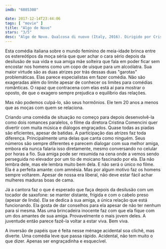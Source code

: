```yaml
---
imdb: "6085308"

date: 2017-12-14T23:44:06
tags: [ "movie" ]
title: "Algo de Novo"
stars: "3/5"
desc: "Algo de Novo. Qualcosa di nuovo (Italy, 2016). Dirigido por Cristina Comencini. Escrito por Giulia Calenda, Cristina Comencini, Paola Cortellesi. Com Paola Cortellesi (Lucia), Micaela Ramazzotti (Maria), Eduardo Valdarnini (Luca), Eleonora Danco (Flavia)."
---
```

Esta comédia italiana sobre o mundo feminino de meia-idade brinca entre os estereótipos da moça séria que quer achar o cara sério depois da desilusão de sua vida e sua amiga mãe solteira que fala em poder ficar sem encostar nos homens como um copo de uísque para um alcoólatra. Sua maior virtude são as duas atrizes por trás dessas duas "garotas" problemáticas. Elas parece especialistas em fazer comédia. Não são exageradas além do limite apesar de conhecer os limites para comédias românticas. O rapaz que contracena com elas está aí para mostrar o oposto, de que o exagero sempre prejudica o equilíbrio das relações.

Mas não podemos culpá-lo, são seus hormônios. Ele tem 20 anos a menos que as moças com quem se relaciona.

Criando uma comédia de situação no começo para depois desenvolvê-la como dois romances paralelos, o filme da diretora Cristina Comencini quer divertir com muita música e diálogos engraçados. Quase todas as piadas são eficientes, apesar de batidas. A participação das atrizes faz toda diferença. Principalmente uma delas que canta como ninguém. Seus números são sempre diferentes e parecem dialogar com sua melhor amiga, embora ela nunca falaria isso diretamente, mesmo conversando no celular por horas a fio. Sua amiga pode ser resumida na cena onde a vemos sendo perseguida no elevador por um tio de moicano fascinado por ela. Ela não lembra dele, mas ele lembra muito bem dela. E não será o único no filme. Ela é a perfeita amante: com amnésia. Mas por algum motivo faz os homens sempre voltarem. Apesar de nossa era liberal, não deve estar fácil achar mulheres maduras boas de cama.

Já a cantora faz o que é esperado que faça depois da desilusão com um tocador de saxofone: se manter distante, frígida e com o cabelo preso (apesar de linda). Ela se dedica à sua amiga, a única relação que está funcionando. Ela gosta de dar conselhos para ela apesar de não ter nenhum para si mesma. Mas uma brincadeira inocente faz com que ela fique com um dos amantes de sua amiga. Provavelmente o mais jovem deles. A juventude então parece fazê-la voltar a estar viva. Bem viva.

A inversão de papéis que é feita nesse ménage acidental soa clichê, mas diverte. Uma comédia leve que passa rápido. Acidental, não tem muito o que dizer. Apenas ser engraçadinha e esquecível.
